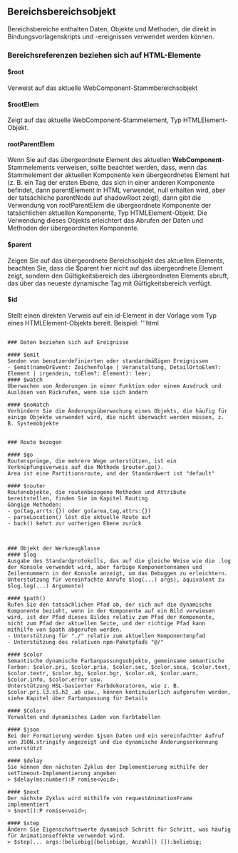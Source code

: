 <!--DESC: {icon:{name:"explore",pkg:"mdi",type:"filled"},id:1} -->

## Bereichsbereichsobjekt
Bereichsbereiche enthalten Daten, Objekte und Methoden, die direkt in Bindungsvorlagenskripts und -ereignissen verwendet werden können.


### Bereichsreferenzen beziehen sich auf HTML-Elemente

#### $root
Verweist auf das aktuelle WebComponent-Stammbereichsobjekt

#### $rootElem
Zeigt auf das aktuelle WebComponent-Stammelement, Typ HTMLElement-Objekt.

#### rootParentElem
Wenn Sie auf das übergeordnete Element des aktuellen **WebComponent**-Stammelements verweisen, sollte beachtet werden, dass, wenn das Stammelement der aktuellen Komponente kein übergeordnetes Element hat (z. B. ein Tag der ersten Ebene, das sich in einer anderen Komponente befindet, dann parentElement in HTML verwendet, null erhalten wird, aber der tatsächliche parentNode auf shadowRoot zeigt), dann gibt die Verwendung von rootParentElem die übergeordnete Komponente der tatsächlichen aktuellen Komponente, Typ HTMLElement-Objekt. Die Verwendung dieses Objekts erleichtert das Abrufen der Daten und Methoden der übergeordneten Komponente.


#### $parent
Zeigen Sie auf das übergeordnete Bereichsobjekt des aktuellen Elements, beachten Sie, dass die $parent hier nicht auf das übergeordnete Element zeigt, sondern den Gültigkeitsbereich des übergeordneten Elements abruft, das über das neueste dynamische Tag mit Gültigkeitsbereich verfügt.

#### $id
  Stellt einen direkten Verweis auf ein id-Element in der Vorlage vom Typ eines HTMLElement-Objekts bereit.
  Beispiel:
  '''html
  <template>
    <div id="mydiv"></div>
  </template>
  <script scope=".">
    return class{

      onReady(){
        this.$id.mydiv.innerHTML = "Hallo Welt";
      }
    }
  </script>
  ```

### Daten beziehen sich auf Ereignisse

#### $emit
Senden von benutzerdefinierten oder standardmäßigen Ereignissen
- $emit(nameOrEvent: Zeichenfolge | Veranstaltung, DetailOrtoElem?: Element | irgendein, toElem?: Element): leer;
#### $watch
Überwachen von Änderungen in einer Funktion oder einem Ausdruck und Auslösen von Rückrufen, wenn sie sich ändern

#### $noWatch
Verhindern Sie die Änderungsüberwachung eines Objekts, die häufig für einige Objekte verwendet wird, die nicht überwacht werden müssen, z. B. Systemobjekte


### Route bezogen

#### $go
Routensprünge, die mehrere Wege unterstützen, ist ein Verknüpfungsverweis auf die Methode $router.go().
Area ist eine Partitionsroute, und der Standardwert ist "default"

#### $router
Routenobjekte, die routenbezogene Methoden und Attribute bereitstellen, finden Sie im Kapitel Routing
Gängige Methoden:
- go(tag,arrts:{}) oder go(area,tag,attrs:{})
- parseLocation() löst die aktuelle Route auf
- back() kehrt zur vorherigen Ebene zurück



### Objekt der Werkzeugklasse
#### $log 
Ausgabe des Standardprotokolls, das auf die gleiche Weise wie die .log der Konsole verwendet wird, aber farbige Komponentennamen und Zeilennummern in der Konsole anzeigt, um das Debuggen zu erleichtern. Unterstützung für vereinfachte Anrufe $log(...) args), äquivalent zu $log.log(...) Argumente)

#### $path()
Rufen Sie den tatsächlichen Pfad ab, der sich auf die dynamische Komponente bezieht, wenn in der Komponente auf ein Bild verwiesen wird, ist der Pfad dieses Bildes relativ zum Pfad der Komponente, nicht zum Pfad der aktuellen Seite, und der richtige Pfad kann mithilfe von $path abgerufen werden.
- Unterstützung für "./" relativ zum aktuellen Komponentenpfad
- Unterstützung des relativen npm-Paketpfads "@/"

#### $color
Semantische dynamische Farbanpassungsobjekte, gemeinsame semantische Farben: $color.pri, $color.pria, $color.sec, $color.seca, $color.text, $color.textr, $color.bg, $color.bgr, $color.ok, $color.warn, $color.info, $color.error usw.
Unterstützung HSL-basierter Farbdekoratoren, wie z. B. $color.pri.l3.s5.h2_.a6 usw., können kontinuierlich aufgerufen werden, siehe Kapitel über Farbanpassung für Details

#### $Colors
Verwalten und dynamisches Laden von Farbtabellen

#### $json
Bei der Formatierung werden $json Daten und ein vereinfachter Aufruf von JSON.stringify angezeigt und die dynamische Änderungserkennung unterstützt

#### $delay
Sie können den nächsten Zyklus der Implementierung mithilfe der setTimeout-Implementierung angeben
> $delay(ms:number):P romise<void>;

#### $next
Der nächste Zyklus wird mithilfe von requestAnimationFrame implementiert
> $next():P romise<void>;

#### $step
Ändern Sie Eigenschaftswerte dynamisch Schritt für Schritt, was häufig für Animationseffekte verwendet wird.
> $step(... args:(beliebig|[beliebige, Anzahl]) []):beliebig;
